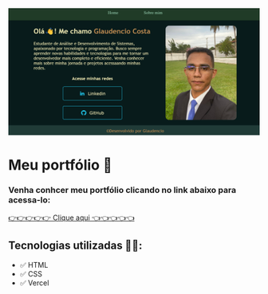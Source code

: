 <img src="assets/capaReadme.png">

# Meu portfólio 🙂

### Venha conhcer meu portfólio clicando no link abaixo para acessa-lo:

[👉👉👉👉👉 Clique aqui 👈👈👈👈👈](https://portfolio-lac-six-66.vercel.app/) 

## Tecnologias utilizadas 🧑‍💻:

- ✅ HTML
- ✅ CSS
- ✅ Vercel


